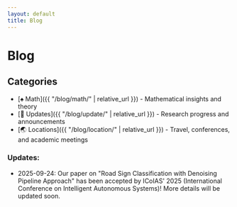 ```yaml
---
layout: default
title: Blog
---
```

# Blog

## Categories

- [♠️ Math]({{ "/blog/math/" | relative_url }}) - Mathematical insights and theory
- [📢 Updates]({{ "/blog/update/" | relative_url }}) - Research progress and announcements  
- [🌏 Locations]({{ "/blog/location/" | relative_url }}) - Travel, conferences, and academic meetings

### Updates:


- 2025-09-24: Our paper on "Road Sign Classification with Denoising Pipeline Approach" has been accepted by ICoIAS' 2025 (International Conference on Intelligent Autonomous Systems)! More details will be updated soon.

